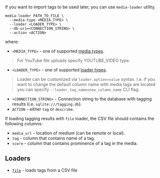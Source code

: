 If you want to import tags to be used later, you can use `media-loader` utility.



```
media-loader PATH_TO_FILE \
  --media-type <MEDIA_TYPE> \
  --loader <LOADER_TYPE> \
  --db-uri=<CONNECTION_STRING> \
  --action <ACTION>
```
where:

* `<MEDIA_TYPE>` - one of supported [media types](media.md).
> For YouTube file uploads specify YOUTUBE_VIDEO type.
* `<LOADER_TYPE>` - one of supported [loader types](#loaders).
> Loader can be customized via `loader.option=value` syntax. I.e. if you want to change the default column name with media tags are located you can specify `--loader.tag_name=new_column_name` CLI flag.
* `<CONNECTION_STRING>` - Connection string to the database with tagging results (i.e. `sqlite:///tagging.db`).
* `ACTION` - either `tag` or `describe`.

If loading tagging results with `file` loader, the CSV file should contains the following columns:

* `media_url` - location of medium (can be remote or local).
* `tag` - column that contains name of a tag.
* `score` - column that contains prominence of a tag in the media.

## Loaders

* [`file`](file-loader.md) - loads tags from a CSV file
